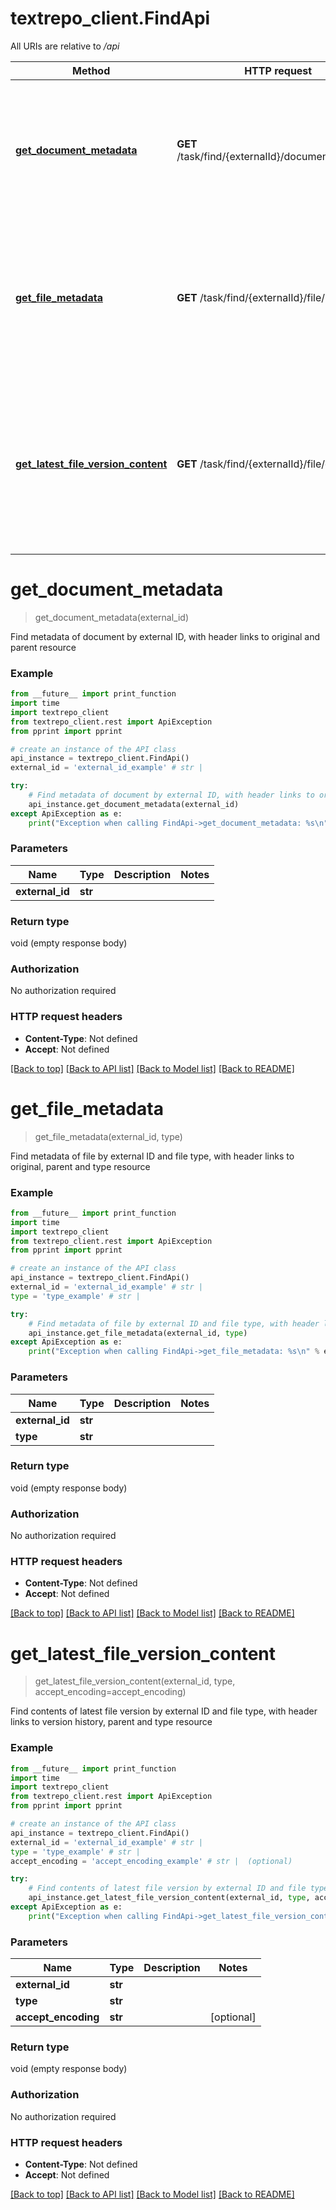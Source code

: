 # textrepo_client.FindApi

All URIs are relative to */api*

Method | HTTP request | Description
------------- | ------------- | -------------
[**get_document_metadata**](FindApi.md#get_document_metadata) | **GET** /task/find/{externalId}/document/metadata | Find metadata of document by external ID, with header links to original and parent resource
[**get_file_metadata**](FindApi.md#get_file_metadata) | **GET** /task/find/{externalId}/file/metadata | Find metadata of file by external ID and file type, with header links to original, parent and type resource
[**get_latest_file_version_content**](FindApi.md#get_latest_file_version_content) | **GET** /task/find/{externalId}/file/contents | Find contents of latest file version by external ID and file type, with header links to version history, parent and type resource

# **get_document_metadata**
> get_document_metadata(external_id)

Find metadata of document by external ID, with header links to original and parent resource

### Example
```python
from __future__ import print_function
import time
import textrepo_client
from textrepo_client.rest import ApiException
from pprint import pprint

# create an instance of the API class
api_instance = textrepo_client.FindApi()
external_id = 'external_id_example' # str | 

try:
    # Find metadata of document by external ID, with header links to original and parent resource
    api_instance.get_document_metadata(external_id)
except ApiException as e:
    print("Exception when calling FindApi->get_document_metadata: %s\n" % e)
```

### Parameters

Name | Type | Description  | Notes
------------- | ------------- | ------------- | -------------
 **external_id** | **str**|  | 

### Return type

void (empty response body)

### Authorization

No authorization required

### HTTP request headers

 - **Content-Type**: Not defined
 - **Accept**: Not defined

[[Back to top]](#) [[Back to API list]](../README.md#documentation-for-api-endpoints) [[Back to Model list]](../README.md#documentation-for-models) [[Back to README]](../README.md)

# **get_file_metadata**
> get_file_metadata(external_id, type)

Find metadata of file by external ID and file type, with header links to original, parent and type resource

### Example
```python
from __future__ import print_function
import time
import textrepo_client
from textrepo_client.rest import ApiException
from pprint import pprint

# create an instance of the API class
api_instance = textrepo_client.FindApi()
external_id = 'external_id_example' # str | 
type = 'type_example' # str | 

try:
    # Find metadata of file by external ID and file type, with header links to original, parent and type resource
    api_instance.get_file_metadata(external_id, type)
except ApiException as e:
    print("Exception when calling FindApi->get_file_metadata: %s\n" % e)
```

### Parameters

Name | Type | Description  | Notes
------------- | ------------- | ------------- | -------------
 **external_id** | **str**|  | 
 **type** | **str**|  | 

### Return type

void (empty response body)

### Authorization

No authorization required

### HTTP request headers

 - **Content-Type**: Not defined
 - **Accept**: Not defined

[[Back to top]](#) [[Back to API list]](../README.md#documentation-for-api-endpoints) [[Back to Model list]](../README.md#documentation-for-models) [[Back to README]](../README.md)

# **get_latest_file_version_content**
> get_latest_file_version_content(external_id, type, accept_encoding=accept_encoding)

Find contents of latest file version by external ID and file type, with header links to version history, parent and type resource

### Example
```python
from __future__ import print_function
import time
import textrepo_client
from textrepo_client.rest import ApiException
from pprint import pprint

# create an instance of the API class
api_instance = textrepo_client.FindApi()
external_id = 'external_id_example' # str | 
type = 'type_example' # str | 
accept_encoding = 'accept_encoding_example' # str |  (optional)

try:
    # Find contents of latest file version by external ID and file type, with header links to version history, parent and type resource
    api_instance.get_latest_file_version_content(external_id, type, accept_encoding=accept_encoding)
except ApiException as e:
    print("Exception when calling FindApi->get_latest_file_version_content: %s\n" % e)
```

### Parameters

Name | Type | Description  | Notes
------------- | ------------- | ------------- | -------------
 **external_id** | **str**|  | 
 **type** | **str**|  | 
 **accept_encoding** | **str**|  | [optional] 

### Return type

void (empty response body)

### Authorization

No authorization required

### HTTP request headers

 - **Content-Type**: Not defined
 - **Accept**: Not defined

[[Back to top]](#) [[Back to API list]](../README.md#documentation-for-api-endpoints) [[Back to Model list]](../README.md#documentation-for-models) [[Back to README]](../README.md)

